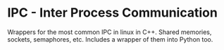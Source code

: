 IPC - Inter Process Communication
=================================

Wrappers for the most common IPC in linux in C++. Shared memories, sockets, semaphores, etc. Includes a wrapper of them into Python too.
